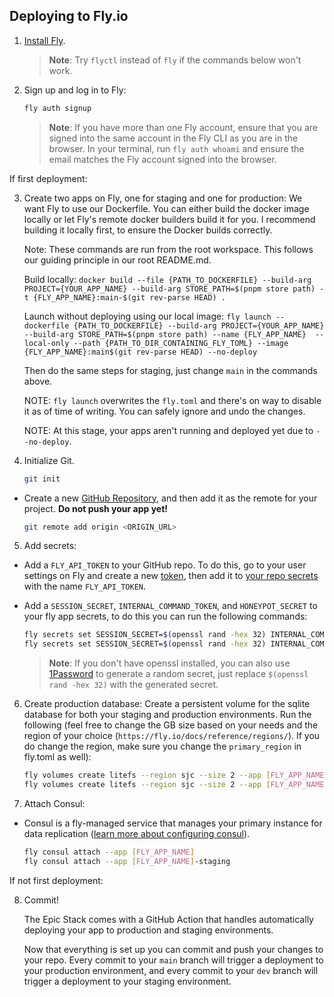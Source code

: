 ## Deploying to Fly.io

1. [Install Fly](https://fly.io/docs/getting-started/installing-flyctl/).

   > **Note**: Try `flyctl` instead of `fly` if the commands below won't work.

2. Sign up and log in to Fly:

   ```sh
   fly auth signup
   ```

   > **Note**: If you have more than one Fly account, ensure that you are signed
   > into the same account in the Fly CLI as you are in the browser. In your
   > terminal, run `fly auth whoami` and ensure the email matches the Fly
   > account signed into the browser.

If first deployment:

3. Create two apps on Fly, one for staging and one for production: We want Fly
   to use our Dockerfile. You can either build the docker image locally or let
   Fly's remote docker builders build it for you. I recommend building it
   locally first, to ensure the Docker builds correctly.

   Note: These commands are run from the root workspace. This follows our
   guiding principle in our root README.md.

   Build locally:
   `docker build --file {PATH_TO_DOCKERFILE} --build-arg PROJECT={YOUR_APP_NAME} --build-arg STORE_PATH=$(pnpm store path) -t {FLY_APP_NAME}:main-$(git rev-parse HEAD) .`

   Launch without deploying using our local image:
   `fly launch --dockerfile {PATH_TO_DOCKERFILE} --build-arg PROJECT={YOUR_APP_NAME} --build-arg STORE_PATH=$(pnpm store path) --name {FLY_APP_NAME}  --local-only --path {PATH_TO_DIR_CONTAINING_FLY_TOML} --image {FLY_APP_NAME}:main$(git rev-parse HEAD) --no-deploy`

   Then do the same steps for staging, just change `main` in the commands above.

   NOTE: `fly launch` overwrites the `fly.toml` and there's on way to disable it
   as of time of writing. You can safely ignore and undo the changes.

   NOTE: At this stage, your apps aren't running and deployed yet due to
   `--no-deploy`.

4. Initialize Git.

   ```sh
   git init
   ```

- Create a new [GitHub Repository](https://repo.new), and then add it as the
  remote for your project. **Do not push your app yet!**

  ```sh
  git remote add origin <ORIGIN_URL>
  ```

5. Add secrets:

- Add a `FLY_API_TOKEN` to your GitHub repo. To do this, go to your user
  settings on Fly and create a new
  [token](https://web.fly.io/user/personal_access_tokens/new), then add it to
  [your repo secrets](https://docs.github.com/en/actions/security-guides/encrypted-secrets)
  with the name `FLY_API_TOKEN`.

- Add a `SESSION_SECRET`, `INTERNAL_COMMAND_TOKEN`, and `HONEYPOT_SECRET` to
  your fly app secrets, to do this you can run the following commands:

  ```sh
  fly secrets set SESSION_SECRET=$(openssl rand -hex 32) INTERNAL_COMMAND_TOKEN=$(openssl rand -hex 32) HONEYPOT_SECRET=$(openssl rand -hex 32) --app [FLY_APP_NAME]
  fly secrets set SESSION_SECRET=$(openssl rand -hex 32) INTERNAL_COMMAND_TOKEN=$(openssl rand -hex 32) HONEYPOT_SECRET=$(openssl rand -hex 32) --app [FLY_APP_NAME]-staging
  ```

  > **Note**: If you don't have openssl installed, you can also use
  > [1Password](https://1password.com/password-generator) to generate a random
  > secret, just replace `$(openssl rand -hex 32)` with the generated secret.

6. Create production database: Create a persistent volume for the sqlite
   database for both your staging and production environments. Run the following
   (feel free to change the GB size based on your needs and the region of your
   choice (`https://fly.io/docs/reference/regions/`). If you do change the
   region, make sure you change the `primary_region` in fly.toml as well):

   ```sh
   fly volumes create litefs --region sjc --size 2 --app [FLY_APP_NAME]
   fly volumes create litefs --region sjc --size 2 --app [FLY_APP_NAME]-staging
   ```

7. Attach Consul:

- Consul is a fly-managed service that manages your primary instance for data
  replication
  ([learn more about configuring consul](https://fly.io/docs/litefs/getting-started/#lease-configuration)).

  ```sh
  fly consul attach --app [FLY_APP_NAME]
  fly consul attach --app [FLY_APP_NAME]-staging
  ```

If not first deployment:

8. Commit!

   The Epic Stack comes with a GitHub Action that handles automatically
   deploying your app to production and staging environments.

   Now that everything is set up you can commit and push your changes to your
   repo. Every commit to your `main` branch will trigger a deployment to your
   production environment, and every commit to your `dev` branch will trigger a
   deployment to your staging environment.
